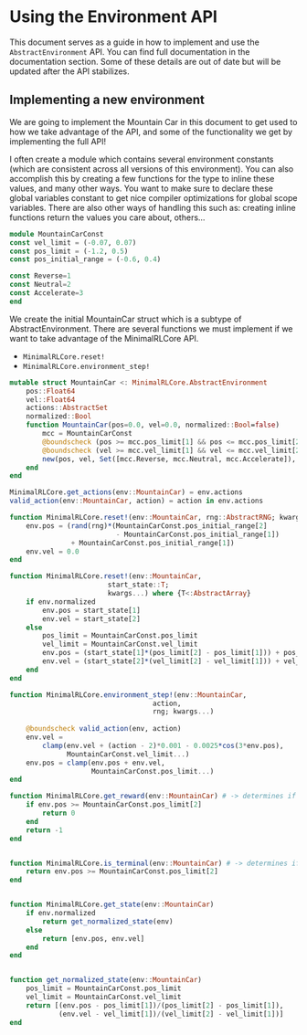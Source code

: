 # Using the Environment API

This document serves as a guide in how to implement and use the `AbstractEnvironment` API. You can find full documentation in the documentation section. Some of these details are out of date but will be updated after the API stabilizes.


## Implementing a new environment

We are going to implement the Mountain Car in this document to get used to how we take advantage of the API, and some of the functionality we get by implementing the full API!

I often create a module which contains several environment constants (which are consistent across all versions of this environment). You can also accomplish this by creating a few functions for the type to inline these values, and many other ways. You want to make sure to declare these global variables constant to get nice compiler optimizations for global scope variables. There are also other ways of handling this such as: creating inline functions return the values you care about, others...

```Julia
module MountainCarConst
const vel_limit = (-0.07, 0.07)
const pos_limit = (-1.2, 0.5)
const pos_initial_range = (-0.6, 0.4)

const Reverse=1
const Neutral=2
const Accelerate=3
end
```

We create the initial MountainCar struct which is a subtype of AbstractEnvironment. There are several functions we must implement if we want to take advantage of the MinimalRLCore API.

- `MinimalRLCore.reset!`
- `MinimalRLCore.environment_step!`


```Julia
mutable struct MountainCar <: MinimalRLCore.AbstractEnvironment
    pos::Float64
    vel::Float64
    actions::AbstractSet
    normalized::Bool
    function MountainCar(pos=0.0, vel=0.0, normalized::Bool=false)
        mcc = MountainCarConst
        @boundscheck (pos >= mcc.pos_limit[1] && pos <= mcc.pos_limit[2])
        @boundscheck (vel >= mcc.vel_limit[1] && vel <= mcc.vel_limit[2])
        new(pos, vel, Set([mcc.Reverse, mcc.Neutral, mcc.Accelerate]), normalized)
    end
end
```

```Julia
MinimalRLCore.get_actions(env::MountainCar) = env.actions
valid_action(env::MountainCar, action) = action in env.actions
```

```Julia
function MinimalRLCore.reset!(env::MountainCar, rng::AbstractRNG; kwargs...)
    env.pos = (rand(rng)*(MountainCarConst.pos_initial_range[2]
                          - MountainCarConst.pos_initial_range[1])
               + MountainCarConst.pos_initial_range[1])
    env.vel = 0.0
end

function MinimalRLCore.reset!(env::MountainCar,
                        start_state::T;
                        kwargs...) where {T<:AbstractArray}
    if env.normalized
        env.pos = start_state[1]
        env.vel = start_state[2]
    else
        pos_limit = MountainCarConst.pos_limit
        vel_limit = MountainCarConst.vel_limit
        env.pos = (start_state[1]*(pos_limit[2] - pos_limit[1])) + pos_limit[1]
        env.vel = (start_state[2]*(vel_limit[2] - vel_limit[1])) + vel_limit[1]
    end
end
```

```Julia
function MinimalRLCore.environment_step!(env::MountainCar,
                                   action,
                                   rng; kwargs...)
    
    @boundscheck valid_action(env, action)
    env.vel =
        clamp(env.vel + (action - 2)*0.001 - 0.0025*cos(3*env.pos),
              MountainCarConst.vel_limit...)
    env.pos = clamp(env.pos + env.vel,
                    MountainCarConst.pos_limit...)
end
```

```Julia
function MinimalRLCore.get_reward(env::MountainCar) # -> determines if the agent_state is terminal
    if env.pos >= MountainCarConst.pos_limit[2]
        return 0
    end
    return -1
end


function MinimalRLCore.is_terminal(env::MountainCar) # -> determines if the agent_state is terminal
    return env.pos >= MountainCarConst.pos_limit[2]
end


function MinimalRLCore.get_state(env::MountainCar)
    if env.normalized
        return get_normalized_state(env)
    else
        return [env.pos, env.vel]
    end
end


function get_normalized_state(env::MountainCar)
    pos_limit = MountainCarConst.pos_limit
    vel_limit = MountainCarConst.vel_limit
    return [(env.pos - pos_limit[1])/(pos_limit[2] - pos_limit[1]),
            (env.vel - vel_limit[1])/(vel_limit[2] - vel_limit[1])]
end

```

